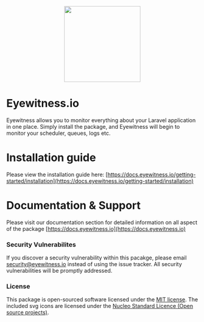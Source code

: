 <p align="center"><a href="https://eyewitness.io" target="_blank"><img width="200" src="https://eyewitness.io/assets/images/package.png"></a></p>

# Eyewitness.io

Eyewitness allows you to monitor everything about your Laravel application in one place. Simply install the package, and Eyewitness will begin to monitor your scheduler, queues, logs etc.

# Installation guide

Please view the installation guide here: [https://docs.eyewitness.io/getting-started/installation](https://docs.eyewitness.io/getting-started/installation)

# Documentation & Support

Please visit our documentation section for detailed information on all aspect of the package [https://docs.eyewitness.io](https://docs.eyewitness.io)

### Security Vulnerabilites

If you discover a security vulnerability within this pacakge, please email security@eyewitness.io instead of using the issue tracker. All security vulnerabilities will be promptly addressed.

### License

This package is open-sourced software licensed under the [MIT license](http://opensource.org/licenses/MIT). The included svg icons are licensed under the [Nucleo Standard Licence (Open source projects)](https://github.com/NucleoApp/license-standard).
